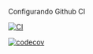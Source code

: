 Configurando Github CI

[![CI](https://github.com/Jaycmarques/dgdevpro/actions/workflows/ci.yml/badge.svg)](https://github.com/Jaycmarques/dgdevpro/actions/workflows/ci.yml)

[![codecov](https://codecov.io/github/Jaycmarques/dgdevpro/graph/badge.svg?token=XNQWW8F075)](https://codecov.io/github/Jaycmarques/dgdevpro)





